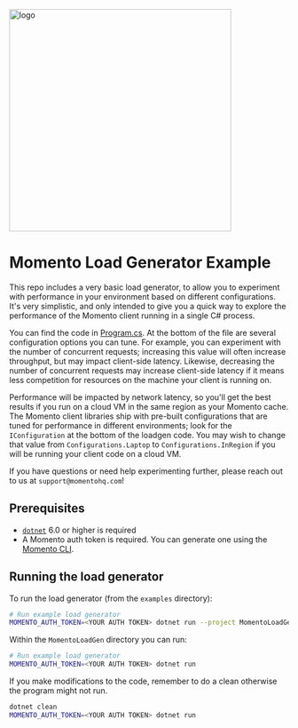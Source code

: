 <img src="https://docs.momentohq.com/img/logo.svg" alt="logo" width="400"/>

# Momento Load Generator Example

This repo includes a very basic load generator, to allow you to experiment with performance in your environment based on
different configurations. It's very simplistic, and only intended to give you a quick way to explore the performance of
the Momento client running in a single C# process.

You can find the code in [Program.cs](./Program.cs).  At the bottom of the file are several
configuration options you can tune.  For example, you can experiment with the number of concurrent requests; increasing
this value will often increase throughput, but may impact client-side latency.  Likewise, decreasing the number of
concurrent requests may increase client-side latency if it means less competition for resources on the machine your
client is running on.

Performance will be impacted by network latency, so you'll get the best results if you run on a cloud VM in the same
region as your Momento cache.  The Momento client libraries ship with pre-built configurations that are tuned for
performance in different environments; look for the `IConfiguration` at the bottom of the loadgen code.  You may wish to
change that value from `Configurations.Laptop` to `Configurations.InRegion` if you will be running your client code
on a cloud VM.

If you have questions or need help experimenting further, please reach out to us at `support@momentohq.com`!

## Prerequisites

* [`dotnet`](https://dotnet.microsoft.com/en-us/download) 6.0 or higher is required
* A Momento auth token is required.  You can generate one using the [Momento CLI](https://github.com/momentohq/momento-cli).

## Running the load generator

To run the load generator (from the `examples` directory):

```bash
# Run example load generator
MOMENTO_AUTH_TOKEN=<YOUR AUTH TOKEN> dotnet run --project MomentoLoadGen
```

Within the `MomentoLoadGen` directory you can run:

```bash
# Run example load generator
MOMENTO_AUTH_TOKEN=<YOUR AUTH TOKEN> dotnet run
```

If you make modifications to the code, remember to do a clean otherwise
the program might not run.

```bash
dotnet clean
MOMENTO_AUTH_TOKEN=<YOUR AUTH TOKEN> dotnet run
```
